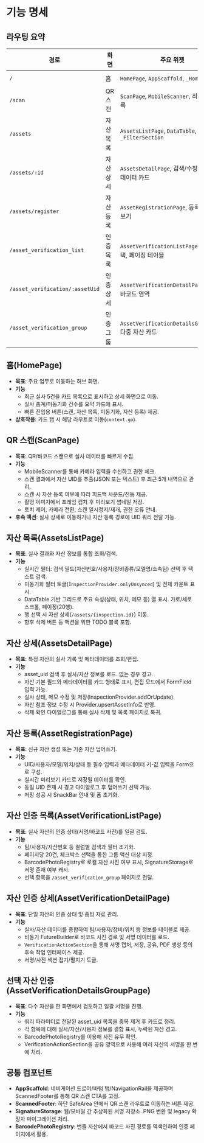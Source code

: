 # 기능 명세

## 라우팅 요약
| 경로 | 화면 | 주요 위젯 | 상태 의존성 |
| --- | --- | --- | --- |
| `/` | 홈 | `HomePage`, `AppScaffold`, `_HomeCard` | `InspectionProvider.items`, `recent`, `unsyncedCount` |
| `/scan` | QR 스캔 | `ScanPage`, `MobileScanner`, 최근 스캔 목록 | `InspectionProvider.assetExists`, `addOrUpdate` |
| `/assets` | 자산 목록 | `AssetsListPage`, `DataTable`, `_FilterSection` | `InspectionProvider.items`, `assetOf`, `setOnlyUnsynced` |
| `/assets/:id` | 자산 상세 | `AssetsDetailPage`, 검색/수정 폼, 메타데이터 카드 | `InspectionProvider.findById`, `assetOf`, `upsertAssetInfo` |
| `/assets/register` | 자산 등록 | `AssetRegistrationPage`, 등록 폼, 미리보기 | `InspectionProvider.assetExists`, `upsertAssetInfo` |
| `/asset_verification_list` | 인증 목록 | `AssetVerificationListPage`, 배치 선택, 페이징 테이블 | `InspectionProvider.items`, `assetOf`, `userOf` |
| `/asset_verification/:assetUid` | 인증 상세 | `AssetVerificationDetailPage`, 서명/바코드 영역 | `InspectionProvider.latestByAssetUid`, `assetOf` |
| `/asset_verification_group` | 인증 그룹 | `AssetVerificationDetailsGroupPage`, 다중 자산 카드 | `InspectionProvider.assetOf`, `latestByAssetUid` |

## 홈(HomePage)
- **목표**: 주요 업무로 이동하는 허브 화면.
- **기능**
  - 최근 실사 5건을 카드 목록으로 표시하고 상세 화면으로 이동.
  - 실사 총계/미동기화 건수를 요약 카드에 표시.
  - 빠른 진입용 버튼(스캔, 자산 목록, 미동기화, 자산 등록) 제공.
- **상호작용**: 카드 탭 시 해당 라우트로 이동(`context.go`).

## QR 스캔(ScanPage)
- **목표**: QR/바코드 스캔으로 실사 데이터를 빠르게 수집.
- **기능**
  - MobileScanner를 통해 카메라 입력을 수신하고 권한 체크.
  - 스캔 결과에서 자산 UID를 추출(JSON 또는 텍스트) 후 최근 5개 내역으로 관리.
  - 스캔 시 자산 등록 여부에 따라 피드백 사운드/진동 제공.
  - 촬영 이미지에서 프레임 캡처 후 미리보기 썸네일 저장.
  - 토치 제어, 카메라 전환, 스캔 일시정지/재개, 권한 오류 안내.
- **후속 액션**: 실사 상세로 이동하거나 자산 등록 경로에 UID 쿼리 전달 가능.

## 자산 목록(AssetsListPage)
- **목표**: 실사 결과와 자산 정보를 통합 조회/검색.
- **기능**
  - 실시간 필터: 검색 필드(자산번호/사용자/장비종류/모델명/소속팀) 선택 후 텍스트 검색.
  - 미동기화 필터 토글(`InspectionProvider.onlyUnsynced`) 및 전체 카운트 표시.
  - DataTable 기반 그리드로 주요 속성(상태, 위치, 메모 등) 열 표시. 가로/세로 스크롤, 페이징(20행).
  - 행 선택 시 자산 상세(`/assets/{inspection.id}`) 이동.
  - 향후 삭제 버튼 등 액션을 위한 TODO 블록 포함.

## 자산 상세(AssetsDetailPage)
- **목표**: 특정 자산의 실사 기록 및 메타데이터를 조회/편집.
- **기능**
  - asset_uid 검색 후 실사/자산 정보를 로드. 없는 경우 경고.
  - 자산 기본 필드와 메타데이터를 카드 형태로 표시, 편집 모드에서 FormField 입력 가능.
  - 실사 상태, 메모 수정 및 저장(InspectionProvider.addOrUpdate).
  - 자산 참조 정보 수정 시 Provider.upsertAssetInfo로 반영.
  - 삭제 확인 다이얼로그를 통해 실사 삭제 및 목록 페이지로 복귀.

## 자산 등록(AssetRegistrationPage)
- **목표**: 신규 자산 생성 또는 기존 자산 덮어쓰기.
- **기능**
  - UID/사용자/모델/위치/상태 등 필수 입력과 메타데이터 키-값 입력을 Form으로 구성.
  - 실시간 미리보기 카드로 저장될 데이터를 확인.
  - 동일 UID 존재 시 경고 다이얼로그 후 덮어쓰기 선택 가능.
  - 저장 성공 시 SnackBar 안내 및 폼 초기화.

## 자산 인증 목록(AssetVerificationListPage)
- **목표**: 실사 자산의 인증 상태(서명/바코드 사진)를 일괄 검토.
- **기능**
  - 팀/사용자/자산번호 등 컬럼별 검색과 필터 초기화.
  - 페이지당 20건, 체크박스 선택을 통한 그룹 액션 대상 지정.
  - BarcodePhotoRegistry로 로컬 자산 사진 여부 표시, SignatureStorage로 서명 존재 여부 캐시.
  - 선택 항목을 `/asset_verification_group` 페이지로 전달.

## 자산 인증 상세(AssetVerificationDetailPage)
- **목표**: 단일 자산의 인증 상태 및 증빙 자료 관리.
- **기능**
  - 실사/자산 데이터를 종합하여 팀/사용자/장비/위치 등 정보를 테이블로 제공.
  - 비동기 FutureBuilder로 바코드 사진 경로 및 서명 데이터를 로드.
  - `VerificationActionSection`을 통해 서명 캡처, 저장, 공유, PDF 생성 등의 후속 작업 인터페이스 제공.
  - 서명/사진 섹션 접기/펼치기 토글.

## 선택 자산 인증(AssetVerificationDetailsGroupPage)
- **목표**: 다수 자산을 한 화면에서 검토하고 일괄 서명을 진행.
- **기능**
  - 쿼리 파라미터로 전달된 asset_uid 목록을 중복 제거 후 카드로 정리.
  - 각 항목에 대해 실사/자산/사용자 정보를 결합 표시, 누락된 자산 경고.
  - BarcodePhotoRegistry를 이용해 사진 유무 확인.
  - VerificationActionSection을 공유 영역으로 사용해 여러 자산의 서명을 한 번에 처리.

## 공통 컴포넌트
- **AppScaffold**: 네비게이션 드로어/바텀 탭/NavigationRail을 제공하며 ScannedFooter를 통해 QR 스캔 CTA를 고정.
- **ScannedFooter**: 하단 SafeArea 안에서 QR 스캔 라우트로 이동하는 버튼 제공.
- **SignatureStorage**: 웹/모바일 간 추상화된 서명 저장소. PNG 변환 및 legacy 확장자 마이그레이션 처리.
- **BarcodePhotoRegistry**: 번들 자산에서 바코드 사진 경로를 역색인하여 인증 페이지에서 활용.
